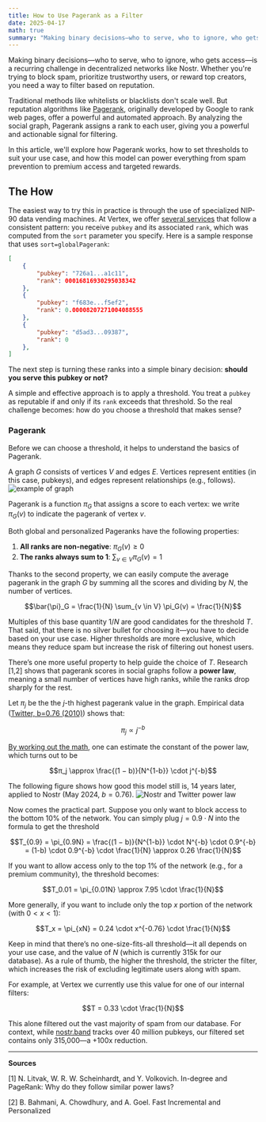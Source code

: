```yaml
---
title: How to Use Pagerank as a Filter
date: 2025-04-17
math: true
summary: "Making binary decisions—who to serve, who to ignore, who gets access—is a recurring challenge in decentralized networks like Nostr. Whether you're trying to block spam, prioritize trustworthy users, or reward..."
---
```


Making binary decisions—who to serve, who to ignore, who gets access—is a recurring challenge in decentralized networks like Nostr. Whether you're trying to block spam, prioritize trustworthy users, or reward top creators, you need a way to filter based on reputation.

Traditional methods like whitelists or blacklists don't scale well. But reputation algorithms like [Pagerank](https://en.wikipedia.org/wiki/PageRank), originally developed by Google to rank web pages, offer a powerful and automated approach. By analyzing the social graph, Pagerank assigns a rank to each user, giving you a powerful and actionable signal for filtering.

In this article, we'll explore how Pagerank works, how to set thresholds to suit your use case, and how this model can power everything from spam prevention to premium access and targeted rewards.

## The How

The easiest way to try this in practice is through the use of specialized NIP-90 data vending machines. At Vertex, we offer [several services](https://vertexlab.io/docs/services/) that follow a consistent pattern: you receive `pubkey` and its associated `rank`, which was computed from the `sort` parameter you specify. Here is a sample response that uses `sort=globalPagerank`:

```json
[
	{
		"pubkey": "726a1...a1c11",
		"rank": 00016816930295038342
	},
	{
		"pubkey": "f683e...f5ef2",
		"rank": 0.00008207271004088555
	},
	{
		"pubkey": "d5ad3...09387",
		"rank": 0
	},
]
```

The next step is turning these ranks into a simple binary decision: **should you serve this pubkey or not?**

A simple and effective approach is to apply a threshold. You treat a `pubkey` as reputable if and only if its `rank` exceeds that threshold.
So the real challenge becomes: how do you choose a threshold that makes sense?

### Pagerank

Before we can choose a threshold, it helps to understand the basics of Pagerank.

A graph $G$ consists of vertices $V$ and edges $E$. Vertices represent entities (in this case, pubkeys), and edges represent relationships (e.g., follows).
![example of graph](/images/graph.png)

Pagerank is a function $\pi_G$ that assigns a score to each vertex:
we write $\pi_G(v)$ to indicate the pagerank of vertex $v$.

Both global and personalized Pageranks have the following properties:
1. **All ranks are non-negative**: $\pi_G(v) \geq 0$
2. **The ranks always sum to 1**: $\sum_{v \in V} \pi_G(v) = 1$

Thanks to the second property, we can easily compute the average pagerank in the graph $G$ by summing all the scores and dividing by $N$, the number of vertices.

$$\bar{\pi}_G = \frac{1}{N} \sum_{v \in V} \pi_G(v) = \frac{1}{N}$$

Multiples of this base quantity $1/N$ are good candidates for the threshold $T$. That said, that there is no silver bullet for choosing it—you have to decide based on your use case. Higher thresholds are more exclusive, which means they reduce spam but increase the risk of filtering out honest users.

There’s one more useful property to help guide the choice of $T$.
Research \[1,2] shows that pagerank scores in social graphs follow a **power law**, meaning a small number of vertices have high ranks, while the ranks drop sharply for the rest.

Let $\pi_j$ be the the $j$-th highest pagerank value in the graph. Empirical data ([Twitter, b=0.76 (2010)](http://snap.stanford.edu/class/cs224w-readings/bahmani10pagerank.pdf)) shows that:

$$\pi_j \propto j^{-b}$$

[By working out the math](http://snap.stanford.edu/class/cs224w-readings/bahmani10pagerank.pdf), one can estimate the constant of the power law, which turns out to be

$$π_j \approx \frac{(1 − b)}{N^{1-b}} \cdot j^{-b}$$

The following figure shows how good this model still is, 14 years later, applied to Nostr (May 2024, $b=0.76$).
![Nostr and Twitter power law](/images/nostr_vs_twitter_pagerank_power_law.png)


Now comes the practical part.
Suppose you only want to block access to the bottom 10% of the network.
You can simply plug $j=0.9 \cdot N$ into the formula to get the threshold

$$T_{0.9} = \pi_{0.9N} = \frac{(1 − b)}{N^{1-b}} \cdot N^{-b} \cdot 0.9^{-b} = (1-b) \cdot 0.9^{-b} \cdot \frac{1}{N} \approx 0.26 \frac{1}{N}$$

If you want to allow access only to the top 1% of the network (e.g., for a premium community), the threshold becomes:

$$T_0.01 = \pi_{0.01N}  \approx 7.95 \cdot \frac{1}{N}$$

More generally, if you want to include only the top $x$ portion of the network (with $0 < x < 1$):

$$T_x = \pi_{xN}  = 0.24 \cdot x^{-0.76} \cdot \frac{1}{N}$$

Keep in mind that there’s no one-size-fits-all threshold—it all depends on your use case, and the value of $N$ (which is currently 315k for our database). As a rule of thumb, the higher the threshold, the stricter the filter, which increases the risk of excluding legitimate users along with spam.

For example, at Vertex we currently use this value for one of our internal filters:

$$T = 0.33 \cdot \frac{1}{N}$$

This alone filtered out the vast majority of spam from our database. For context, while [nostr.band](https://nostr.band) tracks over 40 million pubkeys, our filtered set contains only 315,000—a +100x reduction.

<div class="hx:mt-5"></div>

---

**Sources**

\[1] N. Litvak, W. R. W. Scheinhardt, and Y. Volkovich. In-degree and PageRank: Why do they follow similar power laws?

\[2] B. Bahmani, A. Chowdhury, and A. Goel. Fast Incremental and Personalized

